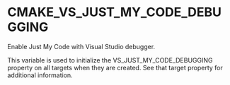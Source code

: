   

# CMAKE_VS_JUST_MY_CODE_DEBUGGING  
Enable Just My Code with Visual Studio debugger.  

This variable is used to initialize the VS_JUST_MY_CODE_DEBUGGING
property on all targets when they are created.  See that target property for
additional information.  

